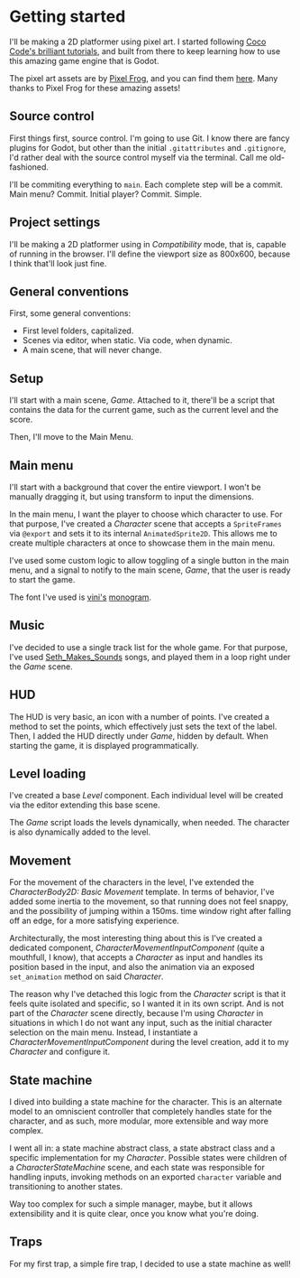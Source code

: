 # Getting started

I'll be making a 2D platformer using pixel art. I started following [Coco Code's brilliant tutorials](https://www.youtube.com/playlist?list=PL1aAeF6bPTB4o7LSEWjIM5gwklEj9VpB_), and built from there to keep learning how to use this amazing game engine that is Godot.

The pixel art assets are by [Pixel Frog](https://twitter.com/PixelFrogStudio), and you can find them [here](https://pixelfrog-assets.itch.io/pixel-adventure-1). Many thanks to Pixel Frog for these amazing assets!

## Source control

First things first, source control. I'm going to use Git. I know there are fancy plugins for Godot, but other than the initial `.gitattributes` and `.gitignore`, I'd rather deal with the source control myself via the terminal. Call me old-fashioned.

I'll be commiting everything to `main`. Each complete step will be a commit. Main menu? Commit. Initial player? Commit. Simple.

## Project settings

I'll be making a 2D platformer using in _Compatibility_ mode, that is, capable of running in the browser. I'll define the viewport size as 800x600, because I think that'll look just fine.

## General conventions

First, some general conventions:

- First level folders, capitalized.
- Scenes via editor, when static. Via code, when dynamic.
- A main scene, that will never change.

## Setup

I'll start with a main scene, _Game_. Attached to it, there'll be a script that contains the data for the current game, such as the current level and the score.

Then, I'll move to the Main Menu.

## Main menu

I'll start with a background that cover the entire viewport. I won't be manually dragging it, but using transform to input the dimensions.

In the main menu, I want the player to choose which character to use. For that purpose, I've created a _Character_ scene that accepts a `SpriteFrames` via `@export` and sets it to its internal `AnimatedSprite2D`. This allows me to create multiple characters at once to showcase them in the main menu.

I've used some custom logic to allow toggling of a single button in the main menu, and a signal to notify to the main scene, _Game_, that the user is ready to start the game.

The font I've used is [vini's](https://twitter.com/vmenezio) [monogram](https://datagoblin.itch.io/monogram).

## Music

I've decided to use a single track list for the whole game. For that purpose, I've used [Seth_Makes_Sounds](https://freesound.org/people/Seth_Makes_Sounds/) songs, and played them in a loop right under the _Game_ scene.

## HUD

The HUD is very basic, an icon with a number of points. I've created a method to set the points, which effectively just sets the text of the label. Then, I added the HUD directly under _Game_, hidden by default. When starting the game, it is displayed programmatically.

## Level loading

I've created a base _Level_ component. Each individual level will be created via the editor extending this base scene.

The _Game_ script loads the levels dynamically, when needed. The character is also dynamically added to the level.

## Movement

For the movement of the characters in the level, I've extended the _CharacterBody2D: Basic Movement_ template. In terms of behavior, I've added some inertia to the movement, so that running does not feel snappy, and the possibility of jumping within a 150ms. time window right after falling off an edge, for a more satisfying experience.

Architecturally, the most interesting thing about this is I've created a dedicated component, _CharacterMovementInputComponent_ (quite a mouthfull, I know), that accepts a _Character_ as input and handles its position based in the input, and also the animation via an exposed `set_animation` method on said _Character_.

The reason why I've detached this logic from the _Character_ script is that it feels quite isolated and specific, so I wanted it in its own script. And is not part of the _Character_ scene directly, because I'm using _Character_ in situations in which I do not want any input, such as the initial character selection on the main menu. Instead, I instantiate a _CharacterMovementInputComponent_ during the level creation, add it to my _Character_ and configure it.

## State machine

I dived into building a state machine for the character. This is an alternate model to an omniscient controller that completely handles state for the character, and as such, more modular, more extensible and way more complex.

I went all in: a state machine abstract class, a state abstract class and a specific implementation for my _Character_. Possible states were children of a _CharacterStateMachine_ scene, and each state was responsible for handling inputs, invoking methods on an exported `character` variable and transitioning to another states.

Way too complex for such a simple manager, maybe, but it allows extensibility and it is quite clear, once you know what you're doing.

## Traps

For my first trap, a simple fire trap, I decided to use a state machine as well!
